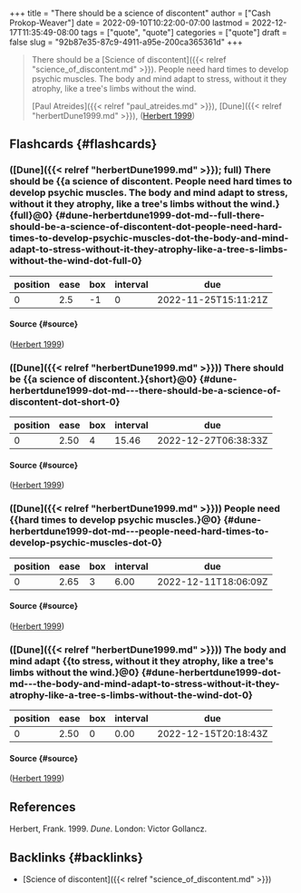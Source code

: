 +++
title = "There should be a science of discontent"
author = ["Cash Prokop-Weaver"]
date = 2022-09-10T10:22:00-07:00
lastmod = 2022-12-17T11:35:49-08:00
tags = ["quote", "quote"]
categories = ["quote"]
draft = false
slug = "92b87e35-87c9-4911-a95e-200ca365361d"
+++

> There should be a [Science of discontent]({{< relref "science_of_discontent.md" >}}). People need hard times to develop psychic muscles. The body and mind adapt to stress, without it they atrophy, like a tree's limbs without the wind.
>
> [Paul Atreides]({{< relref "paul_atreides.md" >}}), [Dune]({{< relref "herbertDune1999.md" >}}), (<a href="#citeproc_bib_item_1">Herbert 1999</a>)


## Flashcards {#flashcards}


### ([Dune]({{< relref "herbertDune1999.md" >}}); full) There should be {{a science of discontent. People need hard times to develop psychic muscles. The body and mind adapt to stress, without it they atrophy, like a tree's limbs without the wind.}{full}@0} {#dune-herbertdune1999-dot-md--full-there-should-be-a-science-of-discontent-dot-people-need-hard-times-to-develop-psychic-muscles-dot-the-body-and-mind-adapt-to-stress-without-it-they-atrophy-like-a-tree-s-limbs-without-the-wind-dot-full-0}

| position | ease | box | interval | due                  |
|----------|------|-----|----------|----------------------|
| 0        | 2.5  | -1  | 0        | 2022-11-25T15:11:21Z |


#### Source {#source}

(<a href="#citeproc_bib_item_1">Herbert 1999</a>)


### ([Dune]({{< relref "herbertDune1999.md" >}})) There should be {{a science of discontent.}{short}@0} {#dune-herbertdune1999-dot-md---there-should-be-a-science-of-discontent-dot-short-0}

| position | ease | box | interval | due                  |
|----------|------|-----|----------|----------------------|
| 0        | 2.50 | 4   | 15.46    | 2022-12-27T06:38:33Z |


#### Source {#source}

(<a href="#citeproc_bib_item_1">Herbert 1999</a>)


### ([Dune]({{< relref "herbertDune1999.md" >}})) People need {{hard times to develop psychic muscles.}@0} {#dune-herbertdune1999-dot-md---people-need-hard-times-to-develop-psychic-muscles-dot-0}

| position | ease | box | interval | due                  |
|----------|------|-----|----------|----------------------|
| 0        | 2.65 | 3   | 6.00     | 2022-12-11T18:06:09Z |


#### Source {#source}

(<a href="#citeproc_bib_item_1">Herbert 1999</a>)


### ([Dune]({{< relref "herbertDune1999.md" >}})) The body and mind adapt {{to stress, without it they atrophy, like a tree's limbs without the wind.}@0} {#dune-herbertdune1999-dot-md---the-body-and-mind-adapt-to-stress-without-it-they-atrophy-like-a-tree-s-limbs-without-the-wind-dot-0}

| position | ease | box | interval | due                  |
|----------|------|-----|----------|----------------------|
| 0        | 2.50 | 0   | 0.00     | 2022-12-15T20:18:43Z |


#### Source {#source}

(<a href="#citeproc_bib_item_1">Herbert 1999</a>)

## References

<style>.csl-entry{text-indent: -1.5em; margin-left: 1.5em;}</style><div class="csl-bib-body">
  <div class="csl-entry"><a id="citeproc_bib_item_1"></a>Herbert, Frank. 1999. <i>Dune</i>. London: Victor Gollancz.</div>
</div>


## Backlinks {#backlinks}

-   [Science of discontent]({{< relref "science_of_discontent.md" >}})
